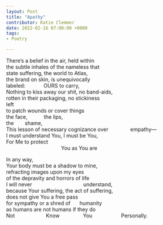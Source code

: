 ```yaml
---
layout: Post
title: "Apathy"
contributor: Katie Clemmer
date: 2022-02-16 07:00:00 +0000
tags: 
- Poetry

---
```

There’s a belief in the air, held within<br />
the subtle inhales of the nameless that<br />
state suffering, the world to Atlas, <br />
the brand on skin, is unequivocally<br />
labeled:<span style="padding-left: 50px">OURS to carry,</span><br />
Nothing to kiss away our shit, no band-aids,<br />
rotten in their packaging, no stickiness <br />
left<br />
to patch wounds or cover things<br />
the face,<span style="padding-left: 45px">the lips,</span><br />
the<span style="padding-left: 30px">shame,</span><br />
This lesson of necessary cognizance over<span style="padding-left: 60px">empathy&mdash;</span><br />
I must understand You, I must be You,<br />
For Me to protect<br />
<span style="padding-left: 150px">You as You are</span>

In any way,<br />
Your body must be a shadow to mine,<br />
refracting images upon my eyes<br />
of the depravity and horrors of life<br />
I will never<span style="padding-left: 140px">understand,</span><br />
because Your suffering, the act of suffering,<br />
does not give You a free pass<br />
for sympathy or a shred of<span style="padding-left: 25px">humanity</span><br />
as humans are not humans if they do<br />
Not<span style="padding-left: 85px">Know</span> <span style="padding-left: 60px">You</span> <span style="padding-left: 75px">Personally.</span>
